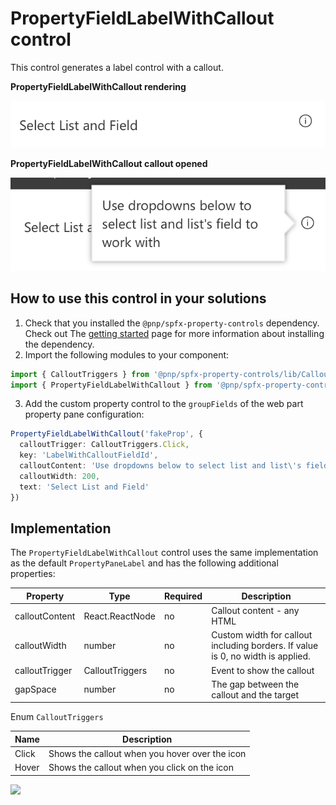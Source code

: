 # PropertyFieldLabelWithCallout control

This control generates a label control with a callout.

**PropertyFieldLabelWithCallout rendering**

![Button field with callout](../assets/labelfieldwithcallout.png)


**PropertyFieldLabelWithCallout callout opened**

![Button field with callout opened](../assets/labelfieldwithcallout-open.png)

## How to use this control in your solutions

1. Check that you installed the `@pnp/spfx-property-controls` dependency. Check out The [getting started](../getting-started) page for more information about installing the dependency.
2. Import the following modules to your component:

```TypeScript
import { CalloutTriggers } from '@pnp/spfx-property-controls/lib/Callout';
import { PropertyFieldLabelWithCallout } from '@pnp/spfx-property-controls/lib/PropertyFieldLabelWithCallout';
```

3. Add the custom property control to the `groupFields` of the web part property pane configuration:

```TypeScript
PropertyFieldLabelWithCallout('fakeProp', {
  calloutTrigger: CalloutTriggers.Click,
  key: 'LabelWithCalloutFieldId',
  calloutContent: 'Use dropdowns below to select list and list\'s field to work with',
  calloutWidth: 200,
  text: 'Select List and Field'
})
```

## Implementation

The `PropertyFieldLabelWithCallout` control uses the same implementation as the default `PropertyPaneLabel` and has the following additional properties:

| Property | Type | Required | Description |
| ---- | ---- | ---- | ---- |
| calloutContent | React.ReactNode | no | Callout content - any HTML |
| calloutWidth | number | no | Custom width for callout including borders. If value is 0, no width is applied. |
| calloutTrigger | CalloutTriggers | no | Event to show the callout |
| gapSpace | number | no | The gap between the callout and the target |

Enum `CalloutTriggers`

| Name | Description |
| ---- | ---- |
| Click | Shows the callout when you hover over the icon |
| Hover | Shows the callout when you click on the icon |


![](https://telemetry.sharepointpnp.com/sp-dev-fx-property-controls/wiki/PropertyFieldLabelWithCallout)